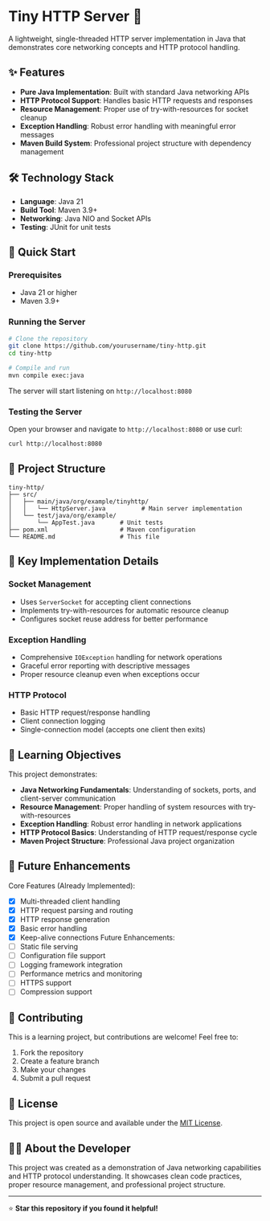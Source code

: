 # Tiny HTTP Server 🚀

A lightweight, single-threaded HTTP server implementation in Java that demonstrates core networking concepts and HTTP protocol handling.

## ✨ Features

- **Pure Java Implementation**: Built with standard Java networking APIs
- **HTTP Protocol Support**: Handles basic HTTP requests and responses
- **Resource Management**: Proper use of try-with-resources for socket cleanup
- **Exception Handling**: Robust error handling with meaningful error messages
- **Maven Build System**: Professional project structure with dependency management

## 🛠️ Technology Stack

- **Language**: Java 21
- **Build Tool**: Maven 3.9+
- **Networking**: Java NIO and Socket APIs
- **Testing**: JUnit for unit tests

## 🚀 Quick Start

### Prerequisites

- Java 21 or higher
- Maven 3.9+

### Running the Server

```bash
# Clone the repository
git clone https://github.com/yourusername/tiny-http.git
cd tiny-http

# Compile and run
mvn compile exec:java
```

The server will start listening on `http://localhost:8080`

### Testing the Server

Open your browser and navigate to `http://localhost:8080` or use curl:

```bash
curl http://localhost:8080
```

## 📁 Project Structure

```
tiny-http/
├── src/
│   ├── main/java/org/example/tinyhttp/
│   │   └── HttpServer.java          # Main server implementation
│   └── test/java/org/example/
│       └── AppTest.java       # Unit tests
├── pom.xml                    # Maven configuration
└── README.md                  # This file
```

## 🔧 Key Implementation Details

### Socket Management
- Uses `ServerSocket` for accepting client connections
- Implements try-with-resources for automatic resource cleanup
- Configures socket reuse address for better performance

### Exception Handling
- Comprehensive `IOException` handling for network operations
- Graceful error reporting with descriptive messages
- Proper resource cleanup even when exceptions occur

### HTTP Protocol
- Basic HTTP request/response handling
- Client connection logging
- Single-connection model (accepts one client then exits)

## 🎯 Learning Objectives

This project demonstrates:

- **Java Networking Fundamentals**: Understanding of sockets, ports, and client-server communication
- **Resource Management**: Proper handling of system resources with try-with-resources
- **Exception Handling**: Robust error handling in network applications
- **HTTP Protocol Basics**: Understanding of HTTP request/response cycle
- **Maven Project Structure**: Professional Java project organization

## 🔮 Future Enhancements

Core Features (Already Implemented):
- [x] Multi-threaded client handling
- [x] HTTP request parsing and routing
- [x] HTTP response generation
- [x] Basic error handling
- [x] Keep-alive connections
Future Enhancements:
- [ ] Static file serving
- [ ] Configuration file support
- [ ] Logging framework integration
- [ ] Performance metrics and monitoring
- [ ] HTTPS support
- [ ] Compression support

## 🤝 Contributing

This is a learning project, but contributions are welcome! Feel free to:

1. Fork the repository
2. Create a feature branch
3. Make your changes
4. Submit a pull request

## 📄 License

This project is open source and available under the [MIT License](LICENSE).

## 👨‍💻 About the Developer

This project was created as a demonstration of Java networking capabilities and HTTP protocol understanding. It showcases clean code practices, proper resource management, and professional project structure.

---

⭐ **Star this repository if you found it helpful!**
